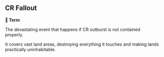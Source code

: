 ## CR Fallout

**📑 Term**

The devastating event that happens if CR outburst is not contained properly.

It covers vast land areas, destroying everything it touches and making lands practically uninhabitable.

